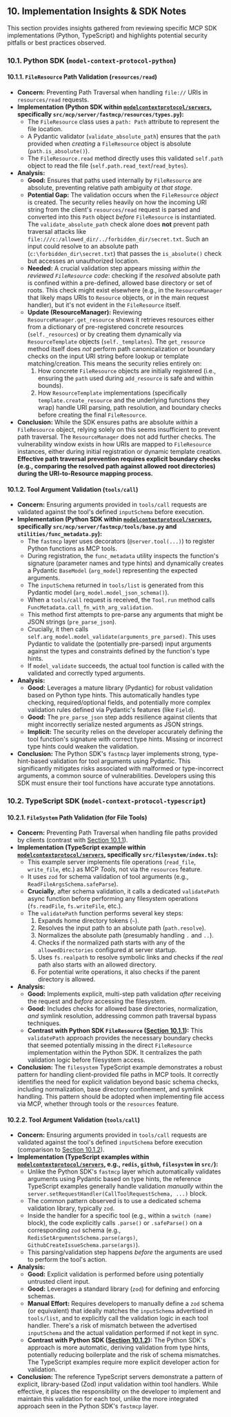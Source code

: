 ## 10. Implementation Insights & SDK Notes

This section provides insights gathered from reviewing specific MCP SDK implementations (Python, TypeScript) and highlights potential security pitfalls or best practices observed.

### 10.1. Python SDK (`model-context-protocol-python`)

#### 10.1.1. `FileResource` Path Validation (`resources/read`)

-   **Concern:** Preventing Path Traversal when handling `file://` URIs in `resources/read` requests.
-   **Implementation (Python SDK within [`modelcontextprotocol/servers`](https://github.com/modelcontextprotocol/servers), specifically `src/mcp/server/fastmcp/resources/types.py`):**
    -   The `FileResource` class uses a `path: Path` attribute to represent the file location.
    -   A Pydantic validator (`validate_absolute_path`) ensures that the `path` provided when *creating* a `FileResource` object is absolute (`path.is_absolute()`).
    -   The `FileResource.read` method directly uses this validated `self.path` object to read the file (`self.path.read_text`/`read_bytes`).
-   **Analysis:**
    -   **Good:** Ensures that paths used internally by `FileResource` are absolute, preventing relative path ambiguity *at that stage*.
    -   **Potential Gap:** The validation occurs when the `FileResource` *object* is created. The security relies heavily on how the incoming URI string from the client's `resources/read` request is parsed and converted into this `Path` object *before* `FileResource` is instantiated. The `validate_absolute_path` check alone does **not** prevent path traversal attacks like `file:///c:/allowed_dir/../forbidden_dir/secret.txt`. Such an input could resolve to an absolute path (`c:\forbidden_dir\secret.txt`) that passes the `is_absolute()` check but accesses an unauthorized location.
    -   **Needed:** A crucial validation step appears missing *within the reviewed `FileResource` code*: checking if the *resolved* absolute path is confined within a pre-defined, allowed base directory or set of roots. This check might exist elsewhere (e.g., in the `ResourceManager` that likely maps URIs to `Resource` objects, or in the main request handler), but it's not evident in the `FileResource` itself.
    -   **Update (ResourceManager):** Reviewing `ResourceManager.get_resource` shows it retrieves resources either from a dictionary of pre-registered concrete resources (`self._resources`) or by creating them dynamically via `ResourceTemplate` objects (`self._templates`). The `get_resource` method itself does *not* perform path canonicalization or boundary checks on the input URI string before lookup or template matching/creation. This means the security relies entirely on:
        1.  How concrete `FileResource` objects are initially registered (i.e., ensuring the `path` used during `add_resource` is safe and within bounds).
        2.  How `ResourceTemplate` implementations (specifically `template.create_resource` and the underlying functions they wrap) handle URI parsing, path resolution, and boundary checks before creating the final `FileResource`.
-   **Conclusion:** While the SDK ensures paths are absolute *within* a `FileResource` object, relying solely on this seems insufficient to prevent path traversal. The `ResourceManager` does not add further checks. The vulnerability window exists in how URIs are mapped to `FileResource` instances, either during initial registration or dynamic template creation. **Effective path traversal prevention requires explicit boundary checks (e.g., comparing the resolved path against allowed root directories) during the URI-to-Resource mapping process.**

#### 10.1.2. Tool Argument Validation (`tools/call`)

-   **Concern:** Ensuring arguments provided in `tools/call` requests are validated against the tool's defined `inputSchema` before execution.
-   **Implementation (Python SDK within [`modelcontextprotocol/servers`](https://github.com/modelcontextprotocol/servers), specifically `src/mcp/server/fastmcp/tools/base.py` and `utilities/func_metadata.py`):**
    -   The `fastmcp` layer uses decorators (`@server.tool(...)`) to register Python functions as MCP tools.
    -   During registration, the `func_metadata` utility inspects the function's signature (parameter names and type hints) and dynamically creates a Pydantic `BaseModel` (`arg_model`) representing the expected arguments.
    -   The `inputSchema` returned in `tools/list` is generated from this Pydantic model (`arg_model.model_json_schema()`).
    -   When a `tools/call` request is received, the `Tool.run` method calls `FuncMetadata.call_fn_with_arg_validation`.
    -   This method first attempts to pre-parse any arguments that might be JSON strings (`pre_parse_json`).
    -   Crucially, it then calls `self.arg_model.model_validate(arguments_pre_parsed)`. This uses Pydantic to validate the (potentially pre-parsed) input arguments against the types and constraints defined by the function's type hints.
    -   If `model_validate` succeeds, the actual tool function is called with the validated and correctly typed arguments.
-   **Analysis:**
    -   **Good:** Leverages a mature library (Pydantic) for robust validation based on Python type hints. This automatically handles type checking, required/optional fields, and potentially more complex validation rules defined via Pydantic's features (like `Field`).
    -   **Good:** The `pre_parse_json` step adds resilience against clients that might incorrectly serialize nested arguments as JSON strings.
    -   **Implicit:** The security relies on the developer accurately defining the tool function's signature with correct type hints. Missing or incorrect type hints could weaken the validation.
-   **Conclusion:** The Python SDK's `fastmcp` layer implements strong, type-hint-based validation for tool arguments using Pydantic. This significantly mitigates risks associated with malformed or type-incorrect arguments, a common source of vulnerabilities. Developers using this SDK must ensure their tool functions have accurate type annotations.

### 10.2. TypeScript SDK (`model-context-protocol-typescript`)

#### 10.2.1. `FileSystem` Path Validation (for File Tools)

-   **Concern:** Preventing Path Traversal when handling file paths provided by clients (contrast with [Section 10.1.1](./10-implementation-insights.md#1011-fileresource-path-validation-resourcesread)).
-   **Implementation (TypeScript example within [`modelcontextprotocol/servers`](https://github.com/modelcontextprotocol/servers), specifically `src/filesystem/index.ts`):**
    -   This example server implements file operations (`read_file`, `write_file`, etc.) as MCP *Tools*, not via the `resources` feature.
    -   It uses `zod` for schema validation of tool arguments (e.g., `ReadFileArgsSchema.safeParse`).
    -   **Crucially**, after schema validation, it calls a dedicated `validatePath` async function before performing any filesystem operations (`fs.readFile`, `fs.writeFile`, etc.).
    -   The `validatePath` function performs several key steps:
        1.  Expands home directory tokens (`~`).
        2.  Resolves the input path to an absolute path (`path.resolve`).
        3.  Normalizes the absolute path (presumably handling `.` and `..`).
        4.  Checks if the normalized path starts with any of the `allowedDirectories` configured at server startup.
        5.  Uses `fs.realpath` to resolve symbolic links and checks if the *real* path also starts with an allowed directory.
        6.  For potential write operations, it also checks if the parent directory is allowed.
-   **Analysis:**
    -   **Good:** Implements explicit, multi-step path validation *after* receiving the request and *before* accessing the filesystem.
    -   **Good:** Includes checks for allowed base directories, normalization, *and* symlink resolution, addressing common path traversal bypass techniques.
    -   **Contrast with Python SDK `FileResource` ([Section 10.1.1](./10-implementation-insights.md#1011-fileresource-path-validation-resourcesread)):** This `validatePath` approach provides the necessary boundary checks that seemed potentially missing in the direct `FileResource` implementation within the Python SDK. It centralizes the path validation logic before filesystem access.
-   **Conclusion:** The `filesystem` TypeScript example demonstrates a robust pattern for handling client-provided file paths in MCP tools. It correctly identifies the need for explicit validation beyond basic schema checks, including normalization, base directory confinement, and symlink handling. This pattern should be adopted when implementing file access via MCP, whether through tools or the `resources` feature.

#### 10.2.2. Tool Argument Validation (`tools/call`)

-   **Concern:** Ensuring arguments provided in `tools/call` requests are validated against the tool's defined `inputSchema` before execution (comparison to [Section 10.1.2](./10-implementation-insights.md#1012-tool-argument-validation-toolscall)).
-   **Implementation (TypeScript examples within [`modelcontextprotocol/servers`](https://github.com/modelcontextprotocol/servers), e.g., `redis`, `github`, `filesystem` in `src/`):**
    -   Unlike the Python SDK's `fastmcp` layer which automatically validates arguments using Pydantic based on type hints, the reference TypeScript examples generally handle validation *manually* within the `server.setRequestHandler(CallToolRequestSchema, ...)` block.
    -   The common pattern observed is to use a dedicated schema validation library, typically `zod`.
    -   Inside the handler for a specific tool (e.g., within a `switch (name)` block), the code explicitly calls `.parse()` or `.safeParse()` on a corresponding `zod` schema (e.g., `RedisSetArgumentsSchema.parse(args)`, `GithubCreateIssueSchema.parse(args)`).
    -   This parsing/validation step happens *before* the arguments are used to perform the tool's action.
-   **Analysis:**
    -   **Good:** Explicit validation is performed before using potentially untrusted client input.
    -   **Good:** Leverages a standard library (`zod`) for defining and enforcing schemas.
    -   **Manual Effort:** Requires developers to manually define a `zod` schema (or equivalent) that ideally matches the `inputSchema` advertised in `tools/list`, and to explicitly call the validation logic in each tool handler. There's a risk of mismatch between the advertised `inputSchema` and the actual validation performed if not kept in sync.
    -   **Contrast with Python SDK ([Section 10.1.2](./10-implementation-insights.md#1012-tool-argument-validation-toolscall)):** The Python SDK's approach is more automatic, deriving validation from type hints, potentially reducing boilerplate and the risk of schema mismatches. The TypeScript examples require more explicit developer action for validation.
-   **Conclusion:** The reference TypeScript servers demonstrate a pattern of explicit, library-based (Zod) input validation within tool handlers. While effective, it places the responsibility on the developer to implement and maintain this validation for each tool, unlike the more integrated approach seen in the Python SDK's `fastmcp` layer.